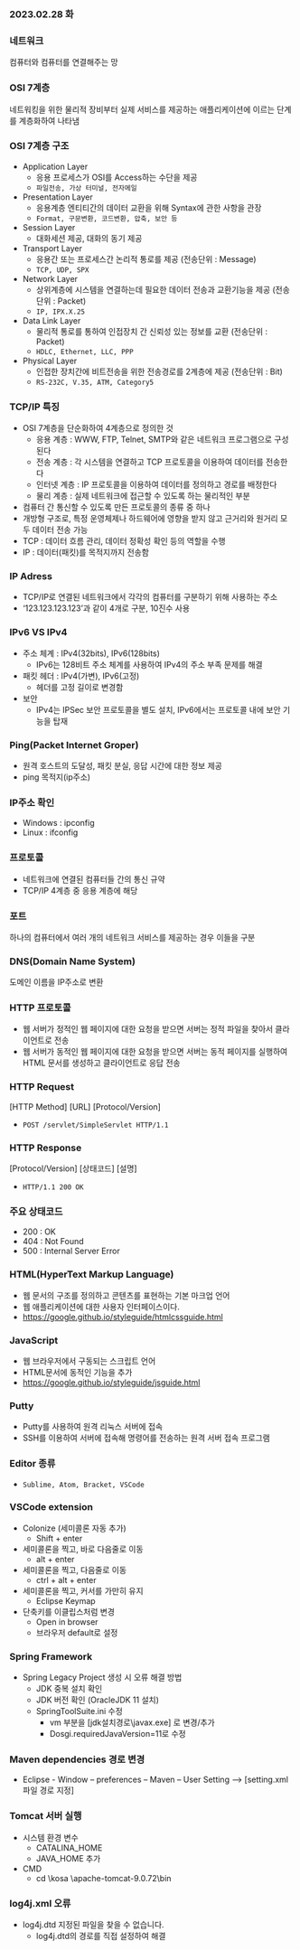 ### 2023.02.28 화
### 네트워크  
컴퓨터와 컴퓨터를 연결해주는 망

### OSI 7계층  
네트워킹을 위한 물리적 장비부터 실제 서비스를 제공하는 애플리케이션에 이르는 단계를 계층화하여 나타냄

### OSI 7계층 구조  
- Application Layer
    - 응용 프로세스가 OSI를 Access하는 수단을 제공
    - `파일전송, 가상 터미널, 전자메일`
- Presentation Layer
    - 응용계층 엔티티간의 데이터 교환을 위해 Syntax에 관한 사항을 관장
	- `Format, 구문변환, 코드변환, 압축, 보안 등`
- Session Layer
    - 대화세션 제공, 대화의 동기 제공
- Transport Layer
    - 응용간 또는 프로세스간 논리적 통로를 제공 (전송단위 : Message)
    - `TCP, UDP, SPX`
- Network Layer
    - 상위계층에 시스템을 연결하는데 필요한 데이터 전송과 교환기능을 제공 (전송단위 : Packet)
	- `IP, IPX.X.25`
- Data Link Layer
    - 물리적 통로를 통하여 인접장치 간 신뢰성 있는 정보를 교환 (전송단위 : Packet)
	- `HDLC, Ethernet, LLC, PPP`
- Physical Layer
    - 인접한 장치간에 비트전송을 위한 전송경로를 2계층에 제공 (전송단위 : Bit)
	- `RS-232C, V.35, ATM, Category5`

### TCP/IP 특징
- OSI 7계층을 단순화하여 4계층으로 정의한 것
    - 응용 계층 : WWW, FTP, Telnet, SMTP와 같은 네트워크 프로그램으로 구성된다
    - 전송 계층 : 각 시스템을 연결하고 TCP 프로토콜을 이용하여 데이터를 전송한다
    - 인터넷 계층 : IP 프로토콜을 이용하여 데이터를 정의하고 경로를 배정한다
    - 물리 계층 : 실제 네트워크에 접근할 수 있도록 하는 물리적인 부분
- 컴퓨터 간 통신할 수 있도록 만든 프로토콜의 종류 중 하나
- 개방형 구조로, 특정 운영체제나 하드웨어에 영향을 받지 않고 근거리와 원거리 모두 데이터 전송 가능
- TCP : 데이터 흐름 관리, 데이터 정확성 확인 등의 역할을 수행
- IP : 데이터(패킷)를 목적지까지 전송함

### IP Adress
- TCP/IP로 연결된 네트워크에서 각각의 컴퓨터를 구분하기 위해 사용하는 주소
- ‘123.123.123.123’과 같이 4개로 구분, 10진수 사용

### IPv6 VS IPv4
- 주소 체계 : IPv4(32bits), IPv6(128bits)
    - IPv6는 128비트 주소 체계를 사용하여 IPv4의 주소 부족 문제를 해결
- 패킷 헤더 : IPv4(가변), IPv6(고정)
    - 헤더를 고정 길이로 변경함
- 보안
    - IPv4는 IPSec 보안 프로토콜을 별도 설치, IPv6에서는 프로토콜 내에 보안 기능을 탑재

### Ping(Packet Internet Groper)
- 원격 호스트의 도달성, 패킷 분실, 응답 시간에 대한 정보 제공
- ping 목적지(ip주소)

### IP주소 확인
- Windows : ipconfig
- Linux : ifconfig

### 프로토콜
- 네트워크에 연결된 컴퓨터들 간의 통신 규약
- TCP/IP 4계층 중 응용 계층에 해당

### 포트  
하나의 컴퓨터에서 여러 개의 네트워크 서비스를 제공하는 경우 이들을 구분

### DNS(Domain Name System)  
도메인 이름을 IP주소로 변환

### HTTP 프로토콜
- 웹 서버가 정적인 웹 페이지에 대한 요청을 받으면 서버는 정적 파일을 찾아서 클라이언트로 전송
- 웹 서버가 동적인 웹 페이지에 대한 요청을 받으면 서버는 동적 페이지를 실행하여 HTML 문서를 생성하고 클라이언트로 응답 전송

### HTTP Request  
[HTTP Method] [URL] [Protocol/Version]
- `POST /servlet/SimpleServlet HTTP/1.1`

### HTTP Response  
[Protocol/Version] [상태코드] [설명]
- `HTTP/1.1 200 OK`  

### 주요 상태코드
- 200 : OK
- 404 : Not Found
- 500 : Internal Server Error

### HTML(HyperText Markup Language)
- 웹 문서의 구조를 정의하고 콘텐츠를 표현하는 기본 마크업 언어
- 웹 애플리케이션에 대한 사용자 인터페이스이다.
- https://google.github.io/styleguide/htmlcssguide.html

### JavaScript
- 웹 브라우저에서 구동되는 스크립트 언어
- HTML문서에 동적인 기능을 추가
- https://google.github.io/styleguide/jsguide.html

### Putty
- Putty를 사용하여 원격 리눅스 서버에 접속
- SSH를 이용하여 서버에 접속해 명령어를 전송하는 원격 서버 접속 프로그램

### Editor 종류
- `Sublime, Atom, Bracket, VSCode`  

### VSCode extension
- Colonize (세미콜론 자동 추가)
    - Shift + enter
- 세미콜론을 찍고, 바로 다음줄로 이동
    - alt + enter
- 세미콜론을 찍고, 다음줄로 이동
    - ctrl + alt + enter
- 세미콜론을 찍고, 커서를 가만히 유지
    - Eclipse Keymap
- 단축키를 이클립스처럼 변경
    - Open in browser
    - 브라우저 default로 설정

### Spring Framework
- Spring Legacy Project 생성 시 오류 해결 방법
    - JDK 중복 설치 확인
    - JDK 버전 확인 (OracleJDK 11 설치)
    - SpringToolSuite.ini 수정
        - vm 부분을 [jdk설치경로\javax.exe] 로 변경/추가
        - Dosgi.requiredJavaVersion=11로 수정

### Maven dependencies 경로 변경
- Eclipse - Window – preferences – Maven – User Setting –> [setting.xml 파일 경로 지정]

### Tomcat 서버 실행
- 시스템 환경 변수
    - CATALINA_HOME
    - JAVA_HOME 추가
- CMD
    - cd \kosa \apache-tomcat-9.0.72\bin

### log4j.xml 오류
- log4j.dtd 지정된 파일을 찾을 수 없습니다.
    - log4j.dtd의 경로를 직접 설정하여 해결
